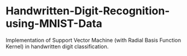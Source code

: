 # Handwritten-Digit-Recognition-using-MNIST-Data
Implementation of Support Vector Machine (with Radial Basis Function Kernel) in handwritten digit classification. 
